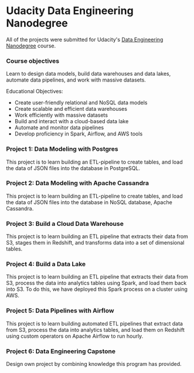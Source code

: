 # Udacity Data Engineering Nanodegree

All of the projects were submitted for Udacity's [Data Engineering Nanodegree](https://www.udacity.com/course/data-engineer-nanodegree--nd027) course.

### Course objectives
Learn to design data models, build data warehouses and data lakes, automate data pipelines, and work with
massive datasets.

Educational Objectives:
- Create user-friendly relational and NoSQL data models
- Create scalable and efficient data warehouses
- Work efficiently with massive datasets
- Build and interact with a cloud-based data lake
- Automate and monitor data pipelines
- Develop proficiency in Spark, Airflow, and AWS tools

### Project 1:  Data Modeling with Postgres
This project is to learn building an ETL-pipeline to create tables, and load the data of JSON files into the database in PostgreSQL.

### Project 2: Data Modeling with Apache Cassandra
This project is to learn building an ETL-pipeline to create tables, and load the data of JSON files into the database in NoSQL database, Apache Cassandra.

### Project 3: Build a Cloud Data Warehouse
This project is to learn building an ETL pipeline that extracts their data from S3, stages them in Redshift, and transforms data into a set of dimensional tables.

### Project 4: Build a Data Lake
This project is to learn building an ETL pipeline that extracts their data from S3, process the data into analytics tables using Spark, and load them back into S3. To do this, we have deployed this Spark process on a cluster using AWS.

### Project 5: Data Pipelines with Airflow
This project is to learn building automated ETL pipelines that extract data from S3, process the data into analytics tables, and load them on Redshift using custom operators on Apache Airflow to run hourly.

### Project 6: Data Engineering Capstone
Design own project by combining knowledge this program has provided. 

